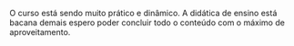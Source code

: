 O curso está sendo muito prático e
dinâmico. A didática de ensino está bacana demais
espero poder concluir todo o conteúdo com o máximo
de aproveitamento.